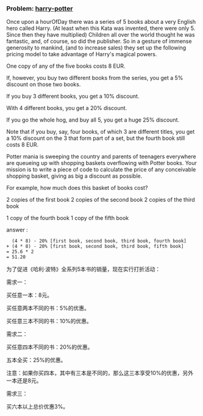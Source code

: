 ### Problem: [harry-potter](http://codingdojo.org/kata/Potter/)

Once upon a hourOfDay there was a series of 5 books about a very English hero called Harry. 
(At least when this Kata was invented, there were only 5. Since then they have multiplied) 
Children all over the world thought he was fantastic, and, of course, so did the publisher. 
So in a gesture of immense generosity to mankind, (and to increase sales) they set up the following pricing model to take advantage of Harry's magical powers.
 
One copy of any of the five books costs 8 EUR. 

If, however, you buy two different books from the series, you get a 5% discount on those two books.
 
If you buy 3 different books, you get a 10% discount. 

With 4 different books, you get a 20% discount.
 
If you go the whole hog, and buy all 5, you get a huge 25% discount.

Note that if you buy, say, four books, of which 3 are different titles, you get a 10% discount on the 3 that form part of a set, 
but the fourth book still costs 8 EUR.

Potter mania is sweeping the country and parents of teenagers everywhere are queueing up with shopping baskets overflowing with Potter books. 
Your mission is to write a piece of code to calculate the price of any conceivable shopping basket, giving as big a discount as possible.

For example, how much does this basket of books cost?

2 copies of the first book
2 copies of the second book
2 copies of the third book

1 copy of the fourth book
1 copy of the fifth book

answer :
```
  (4 * 8) - 20% [first book, second book, third book, fourth book]
+ (4 * 8) - 20% [first book, second book, third book, fifth book]
= 25.6 * 2
= 51.20
```

为了促进《哈利·波特》全系列5本书的销量，现在实行打折活动：

需求一：

买任意一本：8元。

买任意两本不同的书：5%的优惠。

买任意三本不同的书：10%的优惠。


需求二：

买任意四本不同的书：20%的优惠。

五本全买：25%的优惠。

注意：如果你买四本，其中有三本是不同的，那么这三本享受10%的优惠，另外一本还是8元。

需求三：

买六本以上总价优惠3%。
